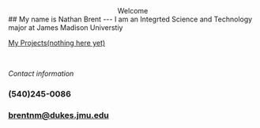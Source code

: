 <center> Welcome </center>
## My name is Nathan Brent 
---
I am an Integrted Science and Technology major at James Madison Universtiy

[My Projects(nothing here yet)](https://www.youtube.com/watch?v=dQw4w9WgXcQ&ab_channel=RickAstleyVEVO)  

<p>&nbsp;</p>

*Contact information*
### (540)245-0086
### brentnm@dukes.jmu.edu
